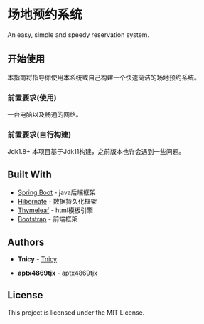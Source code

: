 # 场地预约系统

An easy, simple and speedy reservation system.

## 开始使用

本指南将指导你使用本系统或自己构建一个快速简洁的场地预约系统。

### 前置要求(使用)

一台电脑以及畅通的网络。


### 前置要求(自行构建)

Jdk1.8+ 本项目基于Jdk11构建，之前版本也许会遇到一些问题。

## Built With

* [Spring Boot](https://spring.io/projects/spring-boot) - java后端框架
* [Hibernate](http://hibernate.org/) - 数据持久化框架
* [Thymeleaf](https://www.thymeleaf.org/) - html模板引擎
* [Bootstrap](https://getbootstrap.com/) - 前端框架

## Authors

* **Tnicy**  - [Tnicy](https://github.com/Tnicy)

* **aptx4869tjx** - [aptx4869tjx](https://github.com/aptx4869tjx)

## License

This project is licensed under the MIT License.
